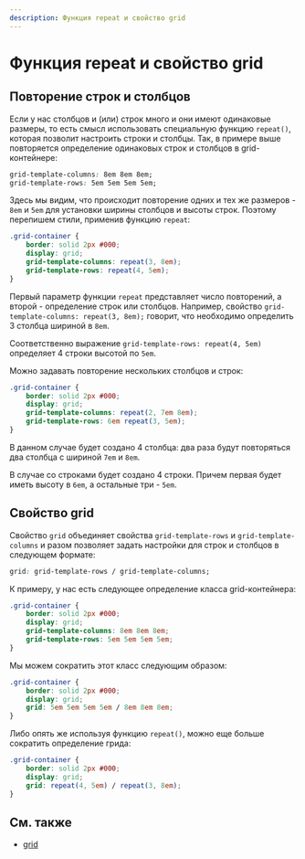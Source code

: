 ```yaml
---
description: Функция repeat и свойство grid
---
```


# Функция repeat и свойство grid

## Повторение строк и столбцов

Если у нас столбцов и (или) строк много и они имеют одинаковые размеры, то есть смысл использовать специальную функцию `repeat()`, которая позволит настроить строки и столбцы. Так, в примере выше повторяется определение одинаковых строк и столбцов в grid-контейнере:

```css
grid-template-columns: 8em 8em 8em;
grid-template-rows: 5em 5em 5em 5em;
```

Здесь мы видим, что происходит повторение одних и тех же размеров - `8em` и `5em` для установки ширины столбцов и высоты строк. Поэтому перепишем стили, применив функцию `repeat`:

```css
.grid-container {
    border: solid 2px #000;
    display: grid;
    grid-template-columns: repeat(3, 8em);
    grid-template-rows: repeat(4, 5em);
}
```

Первый параметр функции `repeat` представляет число повторений, а второй - определение строк или столбцов. Например, свойство `grid-template-columns: repeat(3, 8em);` говорит, что необходимо определить 3 столбца шириной в `8em`.

Соответственно выражение `grid-template-rows: repeat(4, 5em)` определяет 4 строки высотой по `5em`.

Можно задавать повторение нескольких столбцов и строк:

```css
.grid-container {
    border: solid 2px #000;
    display: grid;
    grid-template-columns: repeat(2, 7em 8em);
    grid-template-rows: 6em repeat(3, 5em);
}
```

В данном случае будет создано 4 столбца: два раза будут повторяться два столбца с шириной `7em` и `8em`.

В случае со строками будет создано 4 строки. Причем первая будет иметь высоту в `6em`, а остальные три - `5em`.

## Свойство grid

Свойство `grid` объединяет свойства `grid-template-rows` и `grid-template-columns` и разом позволяет задать настройки для строк и столбцов в следующем формате:

```css
grid: grid-template-rows / grid-template-columns;
```

К примеру, у нас есть следующее определение класса grid-контейнера:

```css
.grid-container {
    border: solid 2px #000;
    display: grid;
    grid-template-columns: 8em 8em 8em;
    grid-template-rows: 5em 5em 5em 5em;
}
```

Мы можем сократить этот класс следующим образом:

```css
.grid-container {
    border: solid 2px #000;
    display: grid;
    grid: 5em 5em 5em 5em / 8em 8em 8em;
}
```

Либо опять же используя функцию `repeat()`, можно еще больше сократить определение грида:

```css
.grid-container {
    border: solid 2px #000;
    display: grid;
    grid: repeat(4, 5em) / repeat(3, 8em);
}
```

## См. также

-   [grid](../../css/grid.md)
